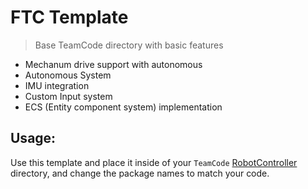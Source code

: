 
# FTC Template

> Base TeamCode directory with basic features

- Mechanum drive support with autonomous
- Autonomous System
- IMU integration
- Custom Input system 
- ECS (Entity component system) implementation

## Usage:
Use this template and place it inside of your `TeamCode` [RobotController](https://github.com/FIRST-Tech-Challenge/FtcRobotController) directory, and change the package names to match your code.
